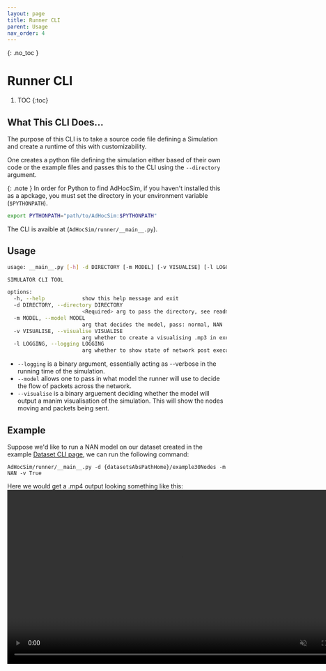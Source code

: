 ```yaml
---
layout: page
title: Runner CLI
parent: Usage
nav_order: 4
---
```

{: .no_toc }
# Runner CLI
1. TOC
{:toc}
## What This CLI Does...
The purpose of this CLI is to take a source code file defining a Simulation and create a runtime of this with customizability. 

One creates a python file defining the simulation either based of their own code or the example files and passes this to the CLI using the `--directory` argument. 

{: .note }
In order for Python to find AdHocSim, if you haven't installed this as a apckage, you must set the directory in your environment variable (`$PYTHONPATH`).

```bash
export PYTHONPATH="path/to/AdHocSim:$PYTHONPATH" 

```

The CLI is avaible at (`AdHocSim/runner/__main__.py`).
## Usage
```bash
usage: __main__.py [-h] -d DIRECTORY [-m MODEL] [-v VISUALISE] [-l LOGGING]

SIMULATOR CLI TOOL

options:
  -h, --help            show this help message and exit
  -d DIRECTORY, --directory DIRECTORY
                        <Required> arg to pass the directory, see readme
  -m MODEL, --model MODEL
                        arg that decides the model, pass: normal, NAN
  -v VISUALISE, --visualise VISUALISE
                        arg whether to create a visualising .mp3 in exec path
  -l LOGGING, --logging LOGGING
                        arg whether to show state of network post execution in stdout
```
- `--logging` is a binary argument, essentially acting as --verbose in the running time of the simulation. 
- `--model` allows one to pass in what model the runner will use to decide the flow of packets across the network.
- `--visualise` is a binary arguement deciding whether the model will output a manim visualisation of the simulation. This will show the nodes moving and packets being sent.

## Example
Suppose we'd like to run a NAN model on our dataset created in the example [Dataset CLI page]({{site.baseurl}}/docs/usage/datasetMaker.html#example-usage), we can run the following command:
```
AdHocSim/runner/__main__.py -d {datasetsAbsPathHome}/example30Nodes -m NAN -v True
```
Here we would get a .mp4 output looking something like this:
<video width="800" muted autoplay controls>
    <source src="{{site.baseurl}}/assets/exampleRunthrough.mp4" type="video/mp4">
</video>